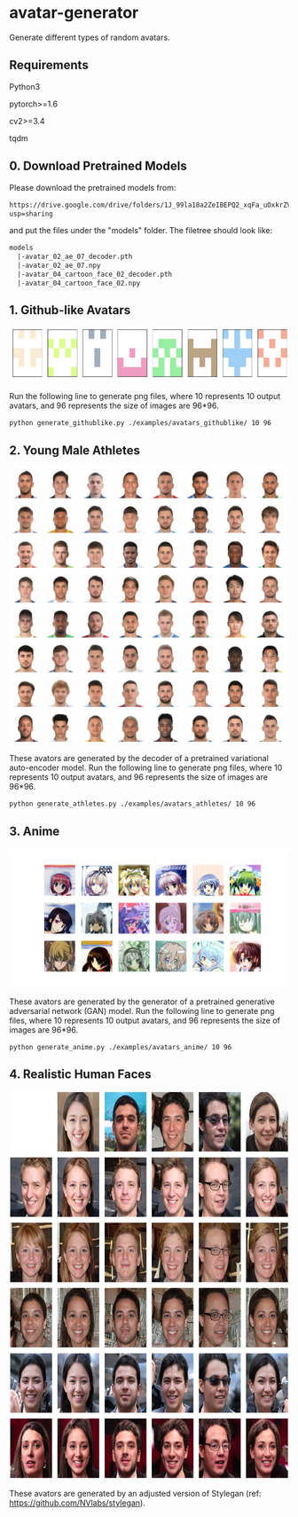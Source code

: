 # avatar-generator
Generate different types of random avatars.

## Requirements

Python3

pytorch>=1.6

cv2>=3.4

tqdm

## 0. Download Pretrained Models

Please download the pretrained models from:

```
https://drive.google.com/drive/folders/1J_99la18a2ZeIBEPQ2_xqFa_uOxkrZVI?usp=sharing
```

and put the files under the "models" folder. The filetree should look like:

```
models
  |-avatar_02_ae_07_decoder.pth
  |-avatar_02_ae_07.npy
  |-avatar_04_cartoon_face_02_decoder.pth
  |-avatar_04_cartoon_face_02.npy
```

## 1. Github-like Avatars

<img src="imgs/example_githublike.png" width="800" height="100">

Run the following line to generate png files, where 10 represents 10 output avatars, and 96 represents the size of images are 96*96.

```
python generate_githublike.py ./examples/avatars_githublike/ 10 96
```

## 2. Young Male Athletes

<img src="imgs/ae_20211013_0.png" width="500" height="500">

These avators are generated by the decoder of a pretrained variational auto-encoder model. Run the following line to generate png files, where 10 represents 10 output avatars, and 96 represents the size of images are 96*96.

```
python generate_athletes.py ./examples/avatars_athletes/ 10 96
```


## 3. Anime

<!---
  <img src="imgs/gan_20211014_1.png" width="700" height="700">
-->
<img src="imgs/stylegan_cartoon_00.png" width="700">

These avators are generated by the generator of a pretrained generative adversarial network (GAN) model. Run the following line to generate png files, where 10 represents 10 output avatars, and 96 represents the size of images are 96*96.

```
python generate_anime.py ./examples/avatars_anime/ 10 96
```

## 4. Realistic Human Faces

<img src="imgs/stylegan_00.jpeg" width="700" height="700">

These avators are generated by an adjusted version of Stylegan (ref: https://github.com/NVlabs/stylegan).

